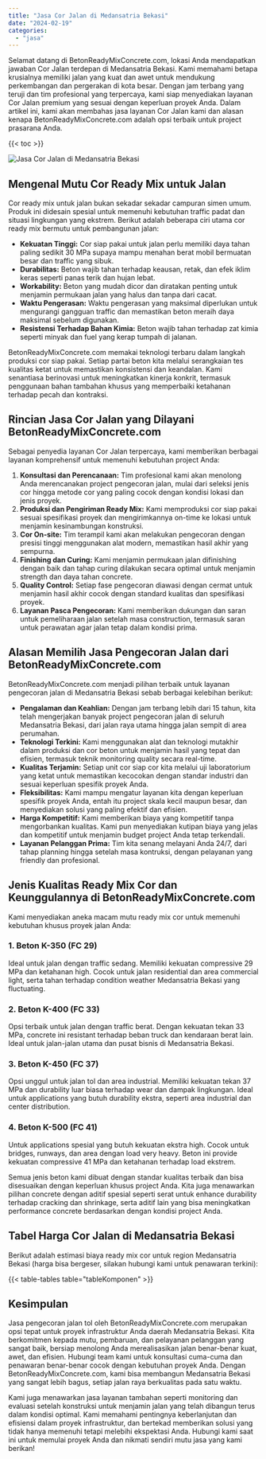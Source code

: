 ```yaml
---
title: "Jasa Cor Jalan di Medansatria Bekasi"
date: "2024-02-19"
categories: 
  - "jasa"
---
```


Selamat datang di BetonReadyMixConcrete.com, lokasi Anda mendapatkan jawaban Cor Jalan terdepan di Medansatria Bekasi. Kami memahami betapa krusialnya memiliki jalan yang kuat dan awet untuk mendukung perkembangan dan pergerakan di kota besar. Dengan jam terbang yang teruji dan tim profesional yang terpercaya, kami siap menyediakan layanan Cor Jalan premium yang sesuai dengan keperluan proyek Anda. Dalam artikel ini, kami akan membahas jasa layanan Cor Jalan kami dan alasan kenapa BetonReadyMixConcrete.com adalah opsi terbaik untuk project prasarana Anda.

{{< toc >}}

![Jasa Cor Jalan di Medansatria Bekasi](https://betoncor8.github.io/cor/harga-beton-readymix-concrete%20(24).png)

## Mengenal Mutu Cor Ready Mix untuk Jalan

Cor ready mix untuk jalan bukan sekadar sekadar campuran simen umum. Produk ini didesain spesial untuk memenuhi kebutuhan traffic padat dan situasi lingkungan yang ekstrem. Berikut adalah beberapa ciri utama cor ready mix bermutu untuk pembangunan jalan:

- **Kekuatan Tinggi:** Cor siap pakai untuk jalan perlu memiliki daya tahan paling sedikit 30 MPa supaya mampu menahan berat mobil bermuatan besar dan traffic yang sibuk.
- **Durabilitas:** Beton wajib tahan terhadap keausan, retak, dan efek iklim keras seperti panas terik dan hujan lebat.
- **Workability:** Beton yang mudah dicor dan diratakan penting untuk menjamin permukaan jalan yang halus dan tanpa dari cacat.
- **Waktu Pengerasan:** Waktu pengerasan yang maksimal diperlukan untuk mengurangi gangguan traffic dan memastikan beton meraih daya maksimal sebelum digunakan.
- **Resistensi Terhadap Bahan Kimia:** Beton wajib tahan terhadap zat kimia seperti minyak dan fuel yang kerap tumpah di jalanan.

BetonReadyMixConcrete.com memakai teknologi terbaru dalam langkah produksi cor siap pakai. Setiap partai beton kita melalui serangkaian tes kualitas ketat untuk memastikan konsistensi dan keandalan. Kami senantiasa berinovasi untuk meningkatkan kinerja konkrit, termasuk penggunaan bahan tambahan khusus yang memperbaiki ketahanan terhadap pecah dan kontraksi.

## Rincian Jasa Cor Jalan yang Dilayani BetonReadyMixConcrete.com

Sebagai penyedia layanan Cor Jalan terpercaya, kami memberikan berbagai layanan komprehensif untuk memenuhi kebutuhan project Anda:

1. **Konsultasi dan Perencanaan:** Tim profesional kami akan menolong Anda merencanakan project pengecoran jalan, mulai dari seleksi jenis cor hingga metode cor yang paling cocok dengan kondisi lokasi dan jenis proyek.
2. **Produksi dan Pengiriman Ready Mix:** Kami memproduksi cor siap pakai sesuai spesifikasi proyek dan mengirimkannya on-time ke lokasi untuk menjamin kesinambungan konstruksi.
3. **Cor On-site:** Tim terampil kami akan melakukan pengecoran dengan presisi tinggi menggunakan alat modern, memastikan hasil akhir yang sempurna.
4. **Finishing dan Curing:** Kami menjamin permukaan jalan difinishing dengan baik dan tahap curing dilakukan secara optimal untuk menjamin strength dan daya tahan concrete.
5. **Quality Control:** Setiap fase pengecoran diawasi dengan cermat untuk menjamin hasil akhir cocok dengan standard kualitas dan spesifikasi proyek.
6. **Layanan Pasca Pengecoran:** Kami memberikan dukungan dan saran untuk pemeliharaan jalan setelah masa construction, termasuk saran untuk perawatan agar jalan tetap dalam kondisi prima.

## Alasan Memilih Jasa Pengecoran Jalan dari BetonReadyMixConcrete.com

BetonReadyMixConcrete.com menjadi pilihan terbaik untuk layanan pengecoran jalan di Medansatria Bekasi sebab berbagai kelebihan berikut:

- **Pengalaman dan Keahlian:** Dengan jam terbang lebih dari 15 tahun, kita telah mengerjakan banyak project pengecoran jalan di seluruh Medansatria Bekasi, dari jalan raya utama hingga jalan sempit di area perumahan.
- **Teknologi Terkini:** Kami menggunakan alat dan teknologi mutakhir dalam produksi dan cor beton untuk menjamin hasil yang tepat dan efisien, termasuk teknik monitoring quality secara real-time.
- **Kualitas Terjamin:** Setiap unit cor siap cor kita melalui uji laboratorium yang ketat untuk memastikan kecocokan dengan standar industri dan sesuai keperluan spesifik proyek Anda.
- **Fleksibilitas:** Kami mampu mengatur layanan kita dengan keperluan spesifik proyek Anda, entah itu project skala kecil maupun besar, dan menyediakan solusi yang paling efektif dan efisien.
- **Harga Kompetitif:** Kami memberikan biaya yang kompetitif tanpa mengorbankan kualitas. Kami pun menyediakan kutipan biaya yang jelas dan kompetitif untuk menjamin budget project Anda tetap terkendali.
- **Layanan Pelanggan Prima:** Tim kita senang melayani Anda 24/7, dari tahap planning hingga setelah masa kontruksi, dengan pelayanan yang friendly dan profesional.

## Jenis Kualitas Ready Mix Cor dan Keunggulannya di BetonReadyMixConcrete.com

Kami menyediakan aneka macam mutu ready mix cor untuk memenuhi kebutuhan khusus proyek jalan Anda:

### 1\. Beton K-350 (FC 29)

Ideal untuk jalan dengan traffic sedang. Memiliki kekuatan compressive 29 MPa dan ketahanan high. Cocok untuk jalan residential dan area commercial light, serta tahan terhadap condition weather Medansatria Bekasi yang fluctuating.

### 2\. Beton K-400 (FC 33)

Opsi terbaik untuk jalan dengan traffic berat. Dengan kekuatan tekan 33 MPa, concrete ini resistant terhadap beban truck dan kendaraan berat lain. Ideal untuk jalan-jalan utama dan pusat bisnis di Medansatria Bekasi.

### 3\. Beton K-450 (FC 37)

Opsi unggul untuk jalan tol dan area industrial. Memiliki kekuatan tekan 37 MPa dan durability luar biasa terhadap wear dan dampak lingkungan. Ideal untuk applications yang butuh durability ekstra, seperti area industrial dan center distribution.

### 4\. Beton K-500 (FC 41)

Untuk applications spesial yang butuh kekuatan ekstra high. Cocok untuk bridges, runways, dan area dengan load very heavy. Beton ini provide kekuatan compressive 41 MPa dan ketahanan terhadap load ekstrem.

Semua jenis beton kami dibuat dengan standar kualitas terbaik dan bisa disesuaikan dengan keperluan khusus project Anda. Kita juga menawarkan pilihan concrete dengan aditif spesial seperti serat untuk enhance durability terhadap cracking dan shrinkage, serta aditif lain yang bisa meningkatkan performance concrete berdasarkan dengan kondisi project Anda.

## Tabel Harga Cor Jalan di Medansatria Bekasi

Berikut adalah estimasi biaya ready mix cor untuk region Medansatria Bekasi (harga bisa bergeser, silakan hubungi kami untuk penawaran terkini):

{{< table-tables table="tableKomponen" >}}

## Kesimpulan

Jasa pengecoran jalan tol oleh BetonReadyMixConcrete.com merupakan opsi tepat untuk proyek infrastruktur Anda daerah Medansatria Bekasi. Kita berkomitmen kepada mutu, pembaruan, dan pelayanan pelanggan yang sangat baik, bersiap menolong Anda merealisasikan jalan benar-benar kuat, awet, dan efisien. Hubungi team kami untuk konsultasi cuma-cuma dan penawaran benar-benar cocok dengan kebutuhan proyek Anda. Dengan BetonReadyMixConcrete.com, kami bisa membangun Medansatria Bekasi yang sangat lebih bagus, setiap jalan raya berkualitas pada satu waktu.

Kami juga menawarkan jasa layanan tambahan seperti monitoring dan evaluasi setelah konstruksi untuk menjamin jalan yang telah dibangun terus dalam kondisi optimal. Kami memahami pentingnya keberlanjutan dan efisiensi dalam proyek infrastruktur, dan bertekad memberikan solusi yang tidak hanya memenuhi tetapi melebihi ekspektasi Anda. Hubungi kami saat ini untuk memulai proyek Anda dan nikmati sendiri mutu jasa yang kami berikan!
